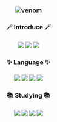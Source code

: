 <h3 align="center">
  
![venom](https://capsule-render.vercel.app/api?type=venom&height=200&text=Sprouted%20Potato.&fontSize=70&color=0:8871e5,100:b678c4&stroke=b678c4)

<h3 align="center">🪄 Introduce 🪄</h3>

<h3 align="center">
  <img src="https://img.shields.io/badge/GitHub-fff?style=flat&logo=github&logoColor=000"/></a>
<img src="https://img.shields.io/badge/Blog-03C75A?style=flat&logo=naver&logoColor=fff"/></a>
<img src="https://img.shields.io/badge/Instagram-E4405F?style=flat&logo=instagram&logoColor=fff"/></a>

<h3 align="center">✨ Language ✨</h3>

<h3 align="center">
  <img src="https://img.shields.io/badge/C-A8B9CC?style=flat&logo=c&logoColor=fff"/></a>
<img src="https://img.shields.io/badge/C%23-512BD4?style=flat&logo=csharp&logoColor=fff"/></a>
<img src="https://img.shields.io/badge/C++-00599C?style=flat&logo=cplusplus&logoColor=fff"/></a>
<img src="https://img.shields.io/badge/Python-3776AB?style=flat&logo=python&logoColor=fff"/></a>

<h3 align="center">📚 Studying 📚</h3>

<h3 align="center">
<img src="https://img.shields.io/badge/Unity-FFFFFF?style=flat&logo=unity&logoColor=000"/></a>
<img src="https://img.shields.io/badge/Unreal Engine-0E1128?style=flat&logo=unrealengine&logoColor=fff"/></a>
<img src="https://img.shields.io/badge/Android Studio-3DDC84?style=flat&logo=androidstudio&logoColor=fff"/></a>
<img src="https://img.shields.io/badge/Blender-E87D0D?style=flat&logo=blender&logoColor=fff"/></a>
